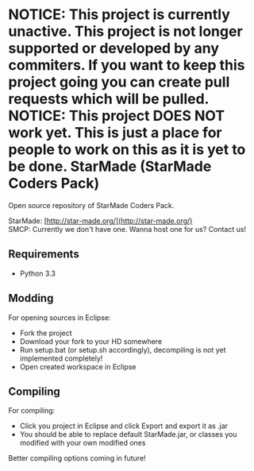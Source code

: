 NOTICE: This project is currently unactive. This project is not longer supported or developed by any commiters. If you want to keep this project going you can create pull requests which will be pulled. 
NOTICE: This project DOES NOT work yet. This is just a place for people to work on this as it is yet to be done.
StarMade (StarMade Coders Pack)
========

Open source repository of StarMade Coders Pack.

StarMade: [http://star-made.org/](http://star-made.org/)                                                                   
SMCP: Currently we don't have one. Wanna host one for us? Contact us!

Requirements
-----------

* Python 3.3

Modding
-----------

For opening sources in Eclipse:
* Fork the project
* Download your fork to your HD somewhere
* Run setup.bat (or setup.sh accordingly), decompiling is not yet implemented completely!
* Open created workspace in Eclipse

Compiling
-----------

For compiling:
* Click you project in Eclipse and click Export and export it as .jar
* You should be able to replace default StarMade.jar, or classes you modified with your own modified ones

Better compiling options coming in future!

